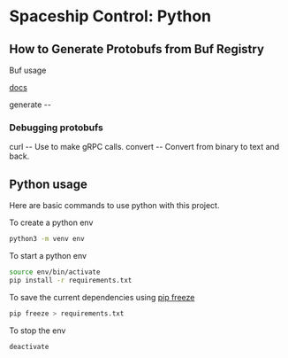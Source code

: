 # Spaceship Control: Python

## How to Generate Protobufs from Buf Registry

Buf usage

[docs](https://buf.build/docs/ecosystem/cli-overview)

generate --

### Debugging protobufs

curl -- Use to make gRPC calls.
convert -- Convert from binary to text and back.

## Python usage

Here are basic commands to use python with this project.

To create a python env

```zsh
python3 -m venv env
```

To start a python env

```zsh
source env/bin/activate
pip install -r requirements.txt
```

To save the current dependencies using [pip freeze](https://pip.pypa.io/en/stable/cli/pip_freeze/)

```zsh
pip freeze > requirements.txt
```

To stop the env

```zsh
deactivate
```
